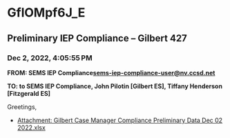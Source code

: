 # GflOMpf6J_E
## Preliminary IEP Compliance – Gilbert 427
### Dec 2, 2022, 4:05:55 PM
**FROM: SEMS IEP Compliance<sems-iep-compliance-user@nv.ccsd.net>**

**TO: to SEMS IEP Compliance, John Pilotin [Gilbert ES], Tiffany Henderson [Fitzgerald ES]**


Greetings, 





* [Attachment: Gilbert Case Manager Compliance Preliminary Data Dec 02 2022.xlsx](GflOMpf6J_E-attachment-1.xlsx)
